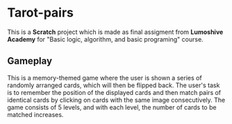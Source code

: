 # Tarot-pairs
This is a **Scratch** project which is made as final assigment from **Lumoshive Academy** for "Basic logic, algorithm, and basic programing" course.
## Gameplay
This is a memory-themed game where the user is shown a series of randomly arranged cards, which will then be flipped back. The user's task is to remember the position of the displayed cards and then match pairs of identical cards by clicking on cards with the same image consecutively. The game consists of 5 levels, and with each level, the number of cards to be matched increases.
